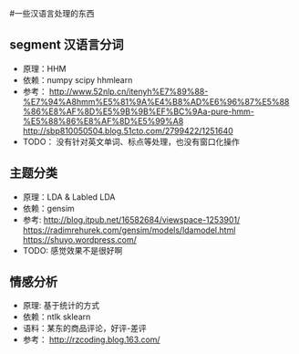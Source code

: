 #一些汉语言处理的东西

## segment 汉语言分词
- 原理：HHM
- 依赖：numpy scipy hhmlearn 
- 参考：
http://www.52nlp.cn/itenyh%E7%89%88-%E7%94%A8hmm%E5%81%9A%E4%B8%AD%E6%96%87%E5%88%86%E8%AF%8D%E5%9B%9B%EF%BC%9Aa-pure-hmm-%E5%88%86%E8%AF%8D%E5%99%A8
http://sbp810050504.blog.51cto.com/2799422/1251640
- TODO：
    没有针对英文单词、标点等处理，也没有窗口化操作

	
## 主题分类
- 原理：LDA & Labled LDA
- 依赖：gensim
- 参考:
http://blog.itpub.net/16582684/viewspace-1253901/
https://radimrehurek.com/gensim/models/ldamodel.html
https://shuyo.wordpress.com/
- TODO:
	感觉效果不是很好啊

## 情感分析
- 原理: 基于统计的方式
- 依赖：ntlk sklearn
- 语料：某东的商品评论，好评-差评
- 参考：
http://rzcoding.blog.163.com/
